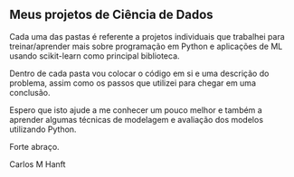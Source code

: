 ## Meus projetos de Ciência de Dados

Cada uma das pastas é referente a projetos individuais que trabalhei para treinar/aprender mais sobre programação em Python e aplicações de ML usando scikit-learn como principal biblioteca.

Dentro de cada pasta vou colocar o código em si e uma descrição do problema, assim como os passos que utilizei para chegar em uma conclusão.

Espero que isto ajude a me conhecer um pouco melhor e também a aprender algumas técnicas de modelagem e avaliação dos modelos utilizando Python.

Forte abraço.

Carlos M Hanft
